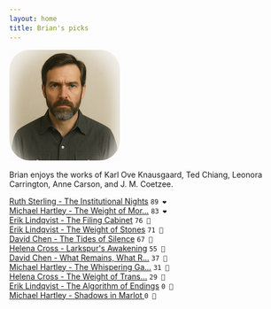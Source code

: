 ```yaml
---
layout: home
title: Brian's picks
---
```


![Brian](/assets/brian.png)

Brian enjoys the works of Karl Ove Knausgaard, Ted Chiang, Leonora Carrington, Anne Carson, and J. M. Coetzee.

[Ruth Sterling - The Institutional Nights](/works/Ruth-Sterling-The-Institutional-Nights.html) `89 ❤️`  
[Michael Hartley - The Weight of Mor…](/works/Michael-Hartley-The-Weight-of-Morning.html) `83 ❤️`  
[Erik Lindqvist - The Filing Cabinet](/works/Erik-Lindqvist-The-Filing-Cabinet.html) `76 🩷`  
[Erik Lindqvist - The Weight of Stones](/works/Erik-Lindqvist-The-Weight-of-Stones.html) `71 🩷`  
[David Chen - The Tides of Silence](/works/David-Chen-The-Tides-of-Silence.html) `67 🩷`  
[Helena Cross - Larkspur's Awakening](/works/Helena-Cross-Larkspur's-Awakening.html) `55 🧡`  
[David Chen - What Remains, What R…](/works/David-Chen-What-Remains,-What-Returns.html) `37 💛`  
[Michael Hartley - The Whispering Ga…](/works/Michael-Hartley-The-Whispering-Garden.html) `31 💛`  
[Helena Cross - The Weight of Trans…](/works/Helena-Cross-The-Weight-of-Translation.html) `29 💛`  
[Erik Lindqvist - The Algorithm of Endings](/works/Erik-Lindqvist-The-Algorithm-of-Endings.html) `0 🩶`  
[Michael Hartley - Shadows in Marlot  ](/works/Michael-Hartley-Shadows-in-Marlot.html) `0 🩶`  
